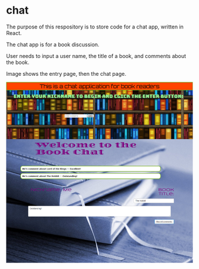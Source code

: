 # chat
The purpose of this respository is to store code for a chat app, written in React.

The chat app is for a book discussion.

User needs to input a user name, the title of a book, and comments about the book.

Image shows the entry page, then the chat page.  

![alt-txt](book-chat-combined.jpg)


